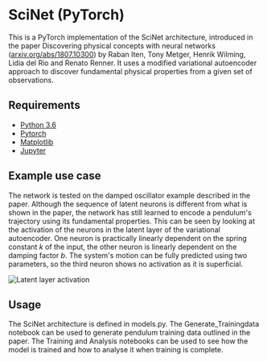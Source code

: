 # SciNet (PyTorch)

This is a PyTorch implementation of the SciNet architecture, introduced in the paper Discovering physical concepts
with neural networks ([arxiv.org/abs/1807.10300](https://arxiv.org/abs/1807.10300)) by Raban Iten, Tony Metger, Henrik Wilming, Lidia del Rio and Renato Renner. It uses a modified variational autoencoder approach to discover fundamental physical properties from a given set of observations.

## Requirements
* [Python 3.6](https://www.python.org/downloads/release/python-366/)
* [Pytorch](https://pytorch.org/)
* [Matplotlib](https://matplotlib.org/) 
* [Jupyter](http://jupyter.org/)


## Example use case
The network is tested on the damped oscillator example described in the paper. Although the sequence of latent neurons is different from what is shown in the paper, the network has still learned to encode a pendulum's trajectory using its fundamental properties. This can be seen by looking at the activation of the neurons in the latent layer of the variational autoencoder. One neuron is practically linearly dependent on the spring constant *k* of the input, the other neuron is linearly dependent on the damping factor *b*. The system's motion can be fully predicted using two parameters, so the third neuron shows no activation as it is superficial.

![Latent layer activation](https://github.com/fd17/SciNet_PyTorch/blob/master/latent_layer.png "Logo Title Text 1")

## Usage
The SciNet architecture is defined in models.py. The Generate_Trainingdata notebook can be used to generate pendulum training data outlined in the paper. The Training and Analysis notebooks can be used to see how the model is trained and how to analyse it when training is complete.

